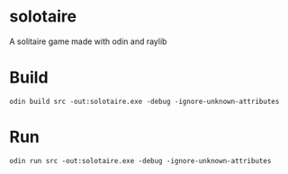 # solotaire
 A solitaire game made with odin and raylib 

# Build
`odin build src -out:solotaire.exe -debug -ignore-unknown-attributes`

# Run
`odin run src -out:solotaire.exe -debug -ignore-unknown-attributes`